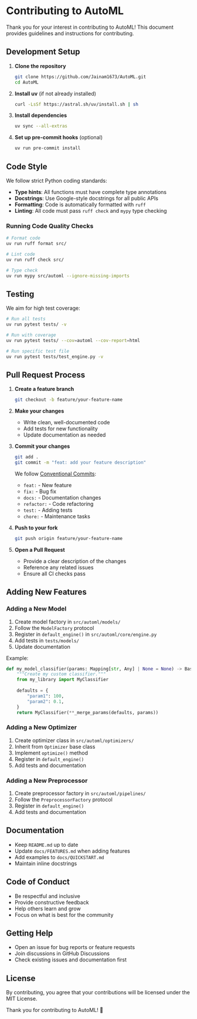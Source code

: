 # Contributing to AutoML

Thank you for your interest in contributing to AutoML! This document provides guidelines and instructions for contributing.

## Development Setup

1. **Clone the repository**
   ```bash
   git clone https://github.com/Jainam1673/AutoML.git
   cd AutoML
   ```

2. **Install uv** (if not already installed)
   ```bash
   curl -LsSf https://astral.sh/uv/install.sh | sh
   ```

3. **Install dependencies**
   ```bash
   uv sync --all-extras
   ```

4. **Set up pre-commit hooks** (optional)
   ```bash
   uv run pre-commit install
   ```

## Code Style

We follow strict Python coding standards:

- **Type hints**: All functions must have complete type annotations
- **Docstrings**: Use Google-style docstrings for all public APIs
- **Formatting**: Code is automatically formatted with `ruff`
- **Linting**: All code must pass `ruff check` and `mypy` type checking

### Running Code Quality Checks

```bash
# Format code
uv run ruff format src/

# Lint code
uv run ruff check src/

# Type check
uv run mypy src/automl --ignore-missing-imports
```

## Testing

We aim for high test coverage:

```bash
# Run all tests
uv run pytest tests/ -v

# Run with coverage
uv run pytest tests/ --cov=automl --cov-report=html

# Run specific test file
uv run pytest tests/test_engine.py -v
```

## Pull Request Process

1. **Create a feature branch**
   ```bash
   git checkout -b feature/your-feature-name
   ```

2. **Make your changes**
   - Write clean, well-documented code
   - Add tests for new functionality
   - Update documentation as needed

3. **Commit your changes**
   ```bash
   git add .
   git commit -m "feat: add your feature description"
   ```
   
   We follow [Conventional Commits](https://www.conventionalcommits.org/):
   - `feat:` - New feature
   - `fix:` - Bug fix
   - `docs:` - Documentation changes
   - `refactor:` - Code refactoring
   - `test:` - Adding tests
   - `chore:` - Maintenance tasks

4. **Push to your fork**
   ```bash
   git push origin feature/your-feature-name
   ```

5. **Open a Pull Request**
   - Provide a clear description of the changes
   - Reference any related issues
   - Ensure all CI checks pass

## Adding New Features

### Adding a New Model

1. Create model factory in `src/automl/models/`
2. Follow the `ModelFactory` protocol
3. Register in `default_engine()` in `src/automl/core/engine.py`
4. Add tests in `tests/models/`
5. Update documentation

Example:
```python
def my_model_classifier(params: Mapping[str, Any] | None = None) -> BaseEstimator:
    """Create my custom classifier."""
    from my_library import MyClassifier
    
    defaults = {
        "param1": 100,
        "param2": 0.1,
    }
    return MyClassifier(**_merge_params(defaults, params))
```

### Adding a New Optimizer

1. Create optimizer class in `src/automl/optimizers/`
2. Inherit from `Optimizer` base class
3. Implement `optimize()` method
4. Register in `default_engine()`
5. Add tests and documentation

### Adding a New Preprocessor

1. Create preprocessor factory in `src/automl/pipelines/`
2. Follow the `PreprocessorFactory` protocol
3. Register in `default_engine()`
4. Add tests and documentation

## Documentation

- Keep `README.md` up to date
- Update `docs/FEATURES.md` when adding features
- Add examples to `docs/QUICKSTART.md`
- Maintain inline docstrings

## Code of Conduct

- Be respectful and inclusive
- Provide constructive feedback
- Help others learn and grow
- Focus on what is best for the community

## Getting Help

- Open an issue for bug reports or feature requests
- Join discussions in GitHub Discussions
- Check existing issues and documentation first

## License

By contributing, you agree that your contributions will be licensed under the MIT License.

Thank you for contributing to AutoML! 🎉
